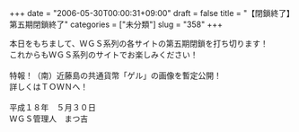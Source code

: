 +++
date = "2006-05-30T00:00:31+09:00"
draft = false
title = "【閉鎖終了】第五期閉鎖終了"
categories = ["未分類"]
slug = "358"
+++

<div>本日をもちまして、ＷＧＳ系列の各サイトの第五期閉鎖を打ち切ります！</div>
<div>これからもＷＧＳ系列のサイトでお楽しみください！</div>
&nbsp;
<div>特報！（南）近藤島の共通貨幣「ゲル」の画像を暫定公開！</div>
<div>詳しくはＴＯＷＮへ！</div>
&nbsp;
<div>平成１８年　５月３０日</div>
<div>ＷＧＳ管理人　まつ吉</div>
